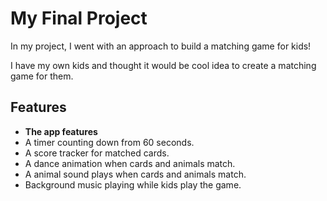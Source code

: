 # My Final Project

In my project, I went with an approach to build a matching game for kids! 

I have my own kids and thought it would be cool idea to create a matching game for them. 
## Features

* **The app features**
* A timer counting down from 60 seconds. 
* A score tracker for matched cards.
* A dance animation when cards and animals match.
* A animal sound plays when cards and animals match.
* Background music playing while kids play the game. 

